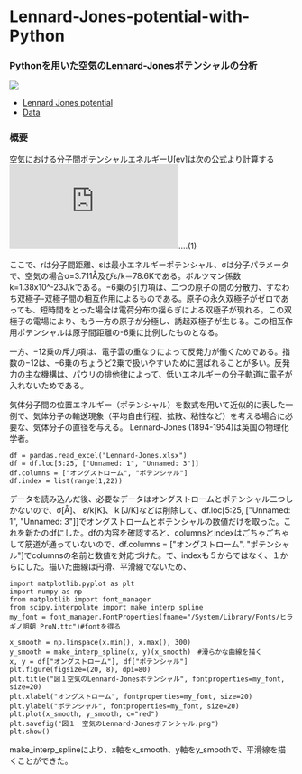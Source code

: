 # Lennard-Jones-potential-with-Python
### Pythonを用いた空気のLennard-Jonesポテンシャルの分析
![][1]  
- [Lennard Jones potential][1]
- [Data][2]  
### 概要  
空気における分子間ポテンシャルエネルギーU[ev]は次の公式より計算する  
![](https://latex.codecogs.com/gif.latex?U%20%3D%204%20%5Cvarepsilon%20%5Cleft%5C%7B%20%5Cleft%28%20%5Cfrac%7B%5Csigma%20%7D%7Br%7D%20%5Cright%29%5E%7B12%7D%20-%20%5Cleft%28%20%5Cfrac%7B%5Csigma%20%7D%7Br%7D%20%5Cright%29%5E%7B6%7D%20%5Cright%5C%7D)....(1)

ここで、rは分子間距離、εは最小エネルギーポテンシャル、σは分子パラメータで、空気の場合σ=3.711Å及びε/k＝78.6Kである。ボルツマン係数k=1.38x10^-23J/kである。−6乗の引力項は、二つの原子の間の分散力、すなわち双極子-双極子間の相互作用によるものである。原子の永久双極子がゼロであっても、短時間をとった場合は電荷分布の揺らぎによる双極子が現れる。この双極子の電場により、もう一方の原子が分極し、誘起双極子が生じる。この相互作用ポテンシャルは原子間距離の-6乗に比例したものとなる。

一方、−12乗の斥力項は、電子雲の重なりによって反発力が働くためである。指数の−12は、−6乗のちょうど2乗で扱いやすいために選ばれることが多い。反発力の主な機構は、パウリの排他律によって、低いエネルギーの分子軌道に電子が入れないためである。

気体分子間の位置エネルギー（ポテンシャル）を数式を用いて近似的に表した一例で、気体分子の輸送現象（平均自由行程、拡散、粘性など）を考える場合に必要な、気体分子の直径を与える。 Lennard-Jones (1894-1954)は英国の物理化学者。   

```
df = pandas.read_excel("Lennard-Jones.xlsx")
df = df.loc[5:25, ["Unnamed: 1", "Unnamed: 3"]]
df.columns = ["オングストローム", "ポテンシャル"]
df.index = list(range(1,22))
```
データを読み込んだ後、必要なデータはオングストロームとポテンシャル二つしかないので、σ[Å]、	ε/k[K]、ｋ[J/K]などは削除して、df.loc[5:25, ["Unnamed: 1", "Unnamed: 3"]]でオングストロームとポテンシャルの数値だけを取った。これを新たのdfにした。dfの内容を確認すると、columnsとindexはごちゃごちゃして筋道が通っていないので、df.columns = ["オングストローム", "ポテンシャル"]でcolumnsの名前と数値を対応づけた。で、indexも５からではなく、１からにした。描いた曲線は円滑、平滑線でないため、
```
import matplotlib.pyplot as plt
import numpy as np
from matplotlib import font_manager
from scipy.interpolate import make_interp_spline
my_font = font_manager.FontProperties(fname="/System/Library/Fonts/ヒラギノ明朝 ProN.ttc")#fontを得る

x_smooth = np.linspace(x.min(), x.max(), 300)
y_smooth = make_interp_spline(x, y)(x_smooth)　#滑らかな曲線を描く
x, y = df["オングストローム"], df["ポテンシャル"]
plt.figure(figsize=(20, 8), dpi=80)
plt.title("図１空気のLennard-Jonesポテンシャル", fontproperties=my_font, size=20)
plt.xlabel("オングストローム", fontproperties=my_font, size=20)
plt.ylabel("ポテンシャル", fontproperties=my_font, size=20)
plt.plot(x_smooth, y_smooth, c="red")
plt.savefig("図１　空気のLennard-Jonesポテンシャル.png")
plt.show()
```
make_interp_splineにより、x軸をx_smooth、y軸をy_smoothで、平滑線を描くことができた。

[1]:https://github.com/Xiong-yinghao/Lennard-Jones-potential-with-Python/blob/main/%E5%9B%B3%EF%BC%91%E7%A9%BA%E6%B0%97%E3%81%AELennard-Jones%E3%83%9B%E3%82%9A%E3%83%86%E3%83%B3%E3%82%B7%E3%83%A3%E3%83%AB.png?raw=true

[1]:https://github.com/Xiong-yinghao/Lennard-Jones-potential-with-Python/blob/main/Lennard-Jones.ipynb
[2]:https://github.com/Xiong-yinghao/Lennard-Jones-potential-with-Python/blob/main/Lennard-Jones%E3%83%9B%E3%82%9A%E3%83%86%E3%83%B3%E3%82%B7%E3%83%A3%E3%83%AB.csv
